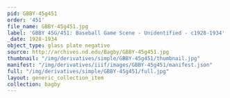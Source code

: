 ```yaml
---
pid: GBBY-45g451
order: '451'
file_name: GBBY-45g451.jpg
label: 'GBBY 45G/451: Baseball Game Scene - Unidentified - c1928-1934'
_date: 1928-1934
object_type: glass plate negative
source: http://archives.nd.edu/Bagby/GBBY-45g451.jpg
thumbnail: "/img/derivatives/simple/GBBY-45g451/thumbnail.jpg"
manifest: "/img/derivatives/iiif/images/GBBY-45g451/manifest.json"
full: "/img/derivatives/simple/GBBY-45g451/full.jpg"
layout: generic_collection_item
collection: bagby
---
```

